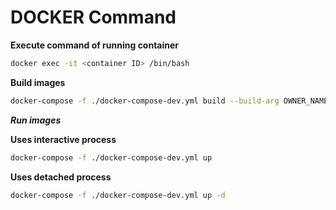 # DOCKER Command

**Execute command of running container**

```bash
docker exec -it <container ID> /bin/bash
```

**Build images**

```bash
docker-compose -f ./docker-compose-dev.yml build --build-arg OWNER_NAME=$(whoami) --build-arg OWNER_ID=$(id -u)
```

**_Run images_**

**Uses interactive process**

```bash
docker-compose -f ./docker-compose-dev.yml up
```

**Uses detached process**

```bash
docker-compose -f ./docker-compose-dev.yml up -d
```

